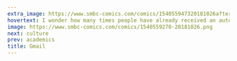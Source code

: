 ```yaml
---
extra_image: https://www.smbc-comics.com/comics/154055947320181026after.png
hovertext: I wonder how many times people have already received an auto-response to a breakup.
image: https://www.smbc-comics.com/comics/1540559270-20181026.png
next: culture
prev: academics
title: Gmail
---
```

